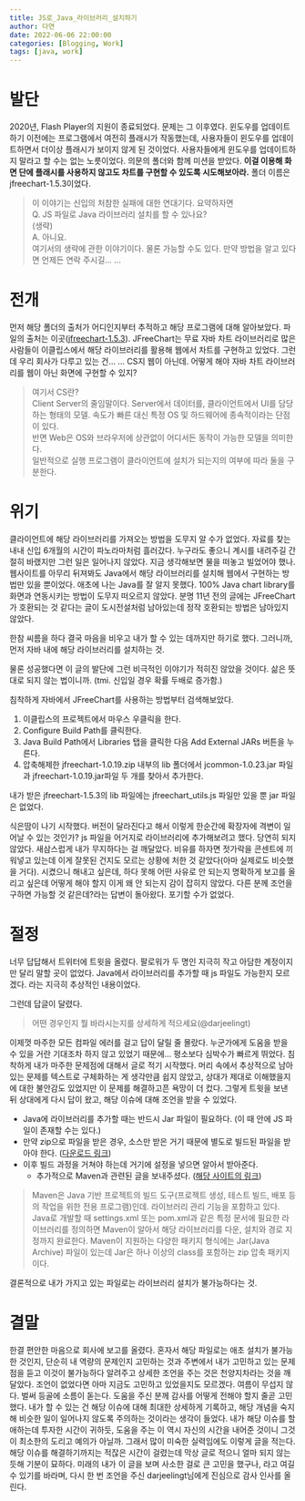 ```yaml
---
title: JS로_Java_라이브러리_설치하기
author: 다연
date: 2022-06-06 22:00:00
categories: [Blogging, Work]
tags: [java, work]
---
```

# 발단
2020년, Flash Player의 지원이 종료되었다. 문제는 그 이후였다. 윈도우를 업데이트하기 이전에는 프로그램에서 여전히 플래시가 작동했는데, 사용자들이 윈도우를 업데이트하면서 더이상 플래시가 보이지 않게 된 것이었다. 사용자들에게 윈도우를 업데이트하지 말라고 할 수는 없는 노릇이었다. 
의문의 폴더와 함께 미션을 받았다. **이걸 이용해 화면 단에 플래시를 사용하지 않고도 차트를 구현할 수 있도록 시도해보아라.** 폴더 이름은 jfreechart-1.5.3이었다.

> 이 이야기는 신입의 처참한 실패에 대한 연대기다. 요약하자면  
> Q. JS 파일로 Java 라이브러리 설치를 할 수 있나요?  
> (생략)  
> A. 아니요.  
> 여기서의 생략에 관한 이야기이다. 물론 가능할 수도 있다. 만약 방법을 알고 있다면 언제든 연락 주시길... ... 

# 전개
먼저 해당 폴더의 출처가 어디인지부터 추적하고 해당 프로그램에 대해 알아보았다. 파일의 출처는 이곳([jfreechart-1.5.3](https://github.com/jfree/jfreechart/releases/tag/v1.5.3)). JFreeChart는 무료 자바 차트 라이브러리로 많은 사람들이 이클립스에서 해당 라이브러리를 활용해 웹에서 차트를 구현하고 있었다.
그런데 우리 회사가 다루고 있는 건... ... CS지 웹이 아닌데. 어떻게 해야 자바 차트 라이브러리를 웹이 아닌 화면에 구현할 수 있지? 
> 여기서 CS란?  
> Client Server의 줄임말이다. Server에서 데이터를, 클라이언트에서 UI를 담당하는 형태의 모델. 속도가 빠른 대신 특정 OS 및 하드웨어에 종속적이라는 단점이 있다.  
> 반면 Web은 OS와 브라우저에 상관없이 어디서든 동작이 가능한 모델을 의미한다.  
> 일반적으로 실행 프로그램이 클라이언트에 설치가 되는지의 여부에 따라 둘을 구분한다.  

# 위기
클라이언트에 해당 라이브러리를 가져오는 방법을 도무지 알 수가 없었다. 자료를 찾는 내내 신입 6개월의 시간이 파노라마처럼 흘러갔다. 누구라도 좋으니 계시를 내려주길 간절히 바랬지만 그런 일은 일어나지 않았다. 지금 생각해보면 물을 떠놓고 빌었어야 했나. 웹사이트를 아무리 뒤져봐도 Java에서 해당 라이브러리를 설치해 웹에서 구현하는 방법만 있을 뿐이었다. 애초에 나는 Java를 잘 알지 못했다. 100% Java chart library를 화면과 연동시키는 방법이 도무지 떠오르지 않았다. 분명 11년 전의 글에는 JFreeChart가 호환되는 것 같다는 글이 도시전설처럼 남아있는데 정작 호환되는 방법은 남아있지 않았다.

한참 씨름을 하다 결국 마음을 비우고 내가 할 수 있는 데까지만 하기로 했다. 그러니까, 먼저 자바 내에 해당 라이브러리를 설치하는 것.

물론 성공했다면 이 글의 발단에 그런 비극적인 이야기가 적히진 않았을 것이다. 삶은 뜻대로 되지 않는 법이니까. (tmi. 신입일 경우 확률 두배로 증가함.)

침착하게 자바에서 JFreeChart를 사용하는 방법부터 검색해보았다. 
1. 이클립스의 프로젝트에서 마우스 우클릭을 한다.
2. Configure Build Path를 클릭한다.
3. Java Build Path에서 Libraries 탭을 클릭한 다음 Add External JARs 버튼을 누른다.
4. 압축해제한 jfreechart-1.0.19.zip 내부의 lib 폴더에서 jcommon-1.0.23.jar 파일과 jfreechart-1.0.19.jar파일 두 개를 찾아서 추가한다. 

내가 받은 jfreechart-1.5.3의 lib 파일에는 jfreechart_utils.js 파일만 있을 뿐 jar 파일은 없었다.

식은땀이 나기 시작했다. 버전이 달라진다고 해서 이렇게 한순간에 확장자에 격변이 일어날 수 있는 것인가? js 파일을 어거지로 라이브러리에 추가해보려고 했다. 당연히 되지 않았다. 새삼스럽게 내가 무지하다는 걸 깨달았다. 
비유를 하자면 젓가락을 콘센트에 끼워넣고 있는데 이게 잘못된 건지도 모르는 상황에 처한 것 같았다(아마 실제로도 비슷했을 거다). 시켰으니 해내고 싶은데, 하다 못해 어떤 사유로 안 되는지 명확하게 보고를 올리고 싶은데 어떻게 해야 할지 이게 왜 안 되는지 감이 잡히지 않았다. 다른 분께 조언을 구하면 가능할 것 같은데?라는 답변이 돌아왔다. 포기할 수가 없었다. 

# 절정
너무 답답해서 트위터에 트윗을 올렸다. 팔로워가 두 명인 지극히 작고 아담한 계정이지만 달리 말할 곳이 없었다. Java에서 라이브러리를 추가할 때 js 파일도 가능한지 모르겠다. 라는 지극히 추상적인 내용이었다.

그런데 답글이 달렸다. 
> 어떤 경우인지 뭘 바라시는지를 상세하게 적으세요(@darjeelingt)

이제껏 마주한 모든 컴파일 에러를 걸고 답이 달릴 줄 몰랐다. 누군가에게 도움을 받을 수 있을 거란 기대조차 하지 않고 있었기 때문에... 평소보다 심박수가 빠르게 뛰었다. 침착하게 내가 마주한 문제점에 대해서 글로 적기 시작했다. 
머리 속에서 추상적으로 남아 있는 문제를 텍스트로 구체화하는 게 생각만큼 쉽지 않았고, 상대가 제대로 이해했을지에 대한 불안감도 있었지만 이 문제를 해결하고픈 욕망이 더 컸다. 그렇게 트윗을 보낸 뒤 상대에게 다시 답이 왔고, 해당 이슈에 대해 조언을 받을 수 있었다. 

* Java에 라이브러리를 추가할 때는 반드시 Jar 파일이 필요하다. (이 때 안에 JS 파일이 존재할 수는 있다.)
* 만약 zip으로 파일을 받은 경우, 소스만 받은 거기 때문에 별도로 빌드된 파일을 받아야 한다. ([다운로드 링크](https://repo1.maven.org/maven2/org/jfree/jfreechart/1.5.3/))
* 이후 빌드 과정을 거쳐야 하는데 거기에 설정을 넣으면 알아서 받아준다.
	* 추가적으로 Maven과 관련된 글을 보내주셨다. ([해당 사이트의 링크](https://kogle.tistory.com/m/223))

> Maven은 Java 기반 프로젝트의 빌드 도구(프로젝트 생성, 테스트 빌드, 배포 등의 작업을 위한 전용 프로그램)인데. 라이브러리 관리 기능을 포함하고 있다. Java로 개발할 때 settings.xml 또는 pom.xml과 같은 특정 문서에 필요한 라이브러리를 정의하면 Maven이 알아서 해당 라이브러리를 다운, 설치와 경로 지정까지 완료한다.
Maven이 지원하는 다양한 패키지 형식에는 Jar(Java Archive) 파일이 있는데 Jar은 하나 이상의 class를 포함하는 zip 압축 패키지이다.

결론적으로 내가 가지고 있는 파일로는 라이브러리 설치가 불가능하다는 것. 

# 결말 
한결 편안한 마음으로 회사에 보고를 올렸다. 혼자서 해당 파일로는 애초 설치가 불가능한 것인지, 단순히 내 역량의 문제인지 고민하는 것과 주변에서 내가 고민하고 있는 문제점을 듣고 이것이 불가능하다 알려주고 상세한 조언을 주는 것은 천양지차라는 것을 깨달았다. 조언이 없었다면 아마 지금도 고민하고 있었을지도 모르겠다. 여름이 무섭지 않다. 벌써 등골에 소름이 돋는다. 
도움을 주신 분께 감사를 어떻게 전해야 할지 줄곧 고민했다. 내가 할 수 있는 건 해당 이슈에 대해 최대한 상세하게 기록하고, 해당 개념을 숙지해 비슷한 일이 일어나지 않도록 주의하는 것이라는 생각이 들었다. 내가 해당 이슈를 할애하는데 투자한 시간이 귀하듯, 도움을 주는 이 역시 자신의 시간을 내어준 것이니 그것이 최소한의 도리고 예의가 아닐까. 
그래서 많이 미숙한 실력임에도 이렇게 글을 적는다. 해당 이슈를 해결하기까지는 적잖은 시간이 걸렸는데 막상 글로 적으니 얼마 되지 않는 듯해 기분이 묘하다. 미래의 내가 이 글을 보며 사소한 걸로 큰 고민을 했구나, 라고 여길 수 있기를 바라며, 다시 한 번 조언을 주신 darjeelingt님에게 진심으로 감사 인사를 올린다. 
